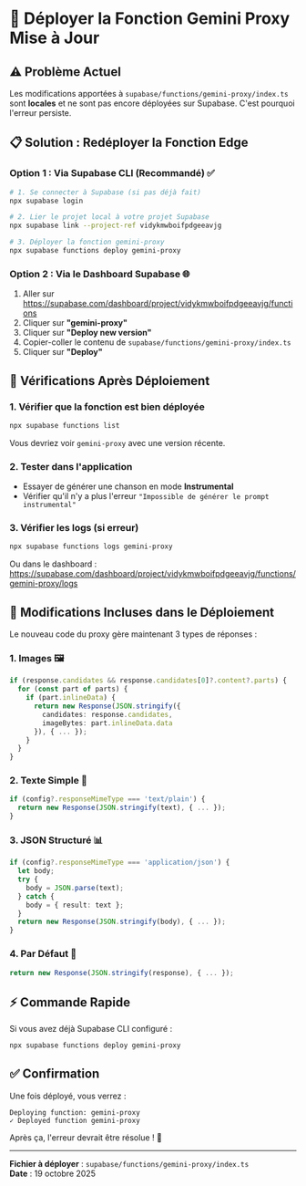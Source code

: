 # 🚀 Déployer la Fonction Gemini Proxy Mise à Jour

## ⚠️ Problème Actuel

Les modifications apportées à `supabase/functions/gemini-proxy/index.ts` sont **locales** et ne sont pas encore déployées sur Supabase. C'est pourquoi l'erreur persiste.

## 📋 Solution : Redéployer la Fonction Edge

### **Option 1 : Via Supabase CLI (Recommandé)** ✅

```bash
# 1. Se connecter à Supabase (si pas déjà fait)
npx supabase login

# 2. Lier le projet local à votre projet Supabase
npx supabase link --project-ref vidykmwboifpdgeeavjg

# 3. Déployer la fonction gemini-proxy
npx supabase functions deploy gemini-proxy
```

### **Option 2 : Via le Dashboard Supabase** 🌐

1. Aller sur https://supabase.com/dashboard/project/vidykmwboifpdgeeavjg/functions
2. Cliquer sur **"gemini-proxy"**
3. Cliquer sur **"Deploy new version"**
4. Copier-coller le contenu de `supabase/functions/gemini-proxy/index.ts`
5. Cliquer sur **"Deploy"**

## 📝 Vérifications Après Déploiement

### 1. Vérifier que la fonction est bien déployée
```bash
npx supabase functions list
```

Vous devriez voir `gemini-proxy` avec une version récente.

### 2. Tester dans l'application
- Essayer de générer une chanson en mode **Instrumental**
- Vérifier qu'il n'y a plus l'erreur `"Impossible de générer le prompt instrumental"`

### 3. Vérifier les logs (si erreur)
```bash
npx supabase functions logs gemini-proxy
```

Ou dans le dashboard : https://supabase.com/dashboard/project/vidykmwboifpdgeeavjg/functions/gemini-proxy/logs

## 🔧 Modifications Incluses dans le Déploiement

Le nouveau code du proxy gère maintenant 3 types de réponses :

### 1. **Images** 🖼️
```typescript
if (response.candidates && response.candidates[0]?.content?.parts) {
  for (const part of parts) {
    if (part.inlineData) {
      return new Response(JSON.stringify({ 
        candidates: response.candidates,
        imageBytes: part.inlineData.data 
      }), { ... });
    }
  }
}
```

### 2. **Texte Simple** 📝
```typescript
if (config?.responseMimeType === 'text/plain') {
  return new Response(JSON.stringify(text), { ... });
}
```

### 3. **JSON Structuré** 📊
```typescript
if (config?.responseMimeType === 'application/json') {
  let body;
  try {
    body = JSON.parse(text);
  } catch {
    body = { result: text };
  }
  return new Response(JSON.stringify(body), { ... });
}
```

### 4. **Par Défaut** 🔄
```typescript
return new Response(JSON.stringify(response), { ... });
```

## ⚡ Commande Rapide

Si vous avez déjà Supabase CLI configuré :

```bash
npx supabase functions deploy gemini-proxy
```

## ✅ Confirmation

Une fois déployé, vous verrez :
```
Deploying function: gemini-proxy
✓ Deployed function gemini-proxy
```

Après ça, l'erreur devrait être résolue ! 🎉

---

**Fichier à déployer** : `supabase/functions/gemini-proxy/index.ts`  
**Date** : 19 octobre 2025



